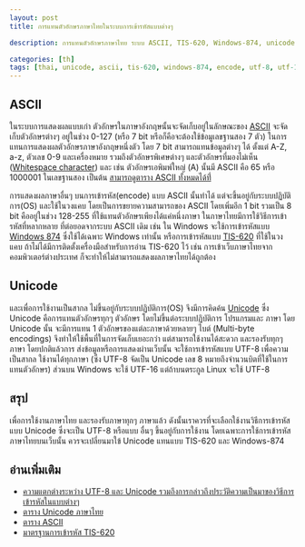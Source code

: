 ```yaml
---
layout: post
title: การแทนตัวอักษรภาษาไทยในระบบการเข้ารหัสแบบต่างๆ 

description: การแทนตัวอักษรภาษาไทย ระบบ ASCII, TIS-620, Windows-874, unicode(UTF-8, UTF-16) รวมถึงการอธิบายประวัติความเป็นมา ถึงการเข้ารหัสในแบบต่างๆ และคำแนะนำในการเลือกใช้ การเข้ารหัสที่เหมาะสมสำหรับภาษาไทย

categories: [th]
tags: [thai, unicode, ascii, tis-620, windows-874, encode, utf-8, utf-16]
---
```


## ASCII

ในระบบการแสดงผลแบบเก่า ตัวอักษรในภาษาอังกฤษนั้นจะจัดเก็บอยู่ในลักษณะของ [ASCII](http://en.wikipedia.org/wiki/ASCII) จะจัดเก็บตัวอักษรต่างๆ อยู่ในช่วง 0-127 (หรือ 7 bit หรือก็คือจะต้องใช้ข้อมูเลขฐานสอง 7 ตัว) ในการแทนการแสดงผลตัวอักษรภาษาอังกฤษหนึ่งตัว โดย 7 bit สามารถแทนข้อมูลต่างๆ ได้ ตั้งแต่ A-Z, a-z, ตัวเลข 0-9 และเครื่องหมาย รวมถึงตัวอักษรพิเศษต่างๆ และตัวอักษรที่มองไม่เห็น ([Whitespace character](http://en.wikipedia.org/wiki/Whitespace_character)) และ เช่น ตัวอักษรเอพิมพ์ใหญ่ (A) นั้นมี ASCII คือ 65 หรือ 1000001 ในเลขฐานสอง เป็นต้น [สามารถดูตาราง ASCII ทั้งหมดได้ที่่](http://www.ascii-code.com/) 

การแสดงผลภาษาอื่นๆ บนการเข้ารหัส(encode) แบบ ASCII นั้นทำได้ แต่จะขึ้นอยู่กับระบบปฏิบัติการ(OS) และใช้ในวงแคบ โดยเป็นการขยายความสามารถของ ASCII โดยเพิ่มอีก 1 bit รวมเป็น 8 bit คืออยู่ในช่วง 128-255 ที่ใช้แทนตัวอักษรเพียงได้แค่หนึ่งภาษา ในภาษาไทยมีการใช้วิธีการเข้ารหัสที่หลากหลาย ที่ต่อยอดจากระบบ ASCII เดิม เช่น ใน Windows จะใช้การเข้ารหัสแบบ [Windows 874](https://msdn.microsoft.com/en-us/goglobal/cc305142.aspx) ซึ่งใช้ได้เฉพาะ Windows เท่านั้น หรือการเข้ารหัสแบบ [TIS-620](http://www.nectec.or.th/it-standards/std620/std620.htm) ที่ใช้ในวงแคบ ถ้าไม่ได้มีการติดตั้งเครื่องมือสำหรับการอ่าน TIS-620 ไว้ เช่น การเข้าเว็บภาษาไทยจากคอมพิวเตอร์ต่างประเทศ ก็จะทำให้ไม่สามารถแสดงผลภาษาไทยได้ถูกต้อง

## Unicode

และเพื่อการใช้งานเป็นสากล ไม่ขึ้นอยู่กับระบบปฏิบัติการ(OS) จึงมีการคิดค้น [Unicode](http://www.unicode.org/standard/WhatIsUnicode.html) ซึ่ง Unicode คือการแทนตัวอักษรทุกๆ ตัวอักษร โดยไม่ขึ้นต่อระบบปฏิบัติการ โปรแกรมและ ภาษา โดย Unicode นั้น จะมีการแทน 1 ตัวอักษรของแต่ละภาษาด้วยหลายๆ ไบต์ (Multi-byte encodings) จึงทำให้ใช้พื้นที่ในการจัดเก็บเยอะกว่า แต่สามารถใช้งานได้สะดวก และรองรับทุกๆ ภาษา โดยปกติแล้วการ ส่งข้อมูลหรือการแสดงผ่านเว็บนั้น จะใช้การเข้ารหัสแบบ UTF-8 เพื่อความเป็นสากล ใช้งานได้ทุกภาษา (ซึ่ง UTF-8 จัดเป็น Unicode เลข 8 หมายถึงจำนวนบิตที่ใช้ในการแทนตัวอักษร) ส่วนบน Windows จะใช้ UTF-16 แต่ถ้าบนตระกูล Linux จะใช้ UTF-8

## สรุป

เพื่อการใช้งานภาษาไทย และรองรับภาษาทุกๆ ภาษาแล้ว ดังนั้นเราควรที่จะเลือกใช้งานวิธีการเข้ารหัสแบบ Unicode ซึ่งจะเป็น UTF-8 หรือแบบ อื่นๆ ขึ้นอยู่กับการใช้งาน โดยเฉพาะการใช้การเข้ารหัสภาษาไทยบนเว็บนั้น ควรจะเปลี่ยนมาใข้ Unicode แทนแบบ TIS-620 และ Windows-874

## อ่านเพิ่มเติม
- [ความแตกต่างระหว่าง UTF-8 และ Unicode รวมถึงการกล่าวถึงประวัติความเป็นมาของวิธีการเข้ารหัสในแบบต่างๆ ](http://stackoverflow.com/a/643810)
- [ตาราง Unicode ภาษาไทย](http://unicode-table.com/th/)
- [ตาราง ASCII](http://www.ascii-code.com/)
- [มาตรฐานการเข้ารหัส TIS-620](http://www.nectec.or.th/it-standards/std620/std620.htm)
